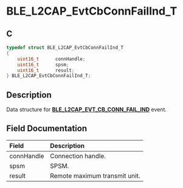 # BLE_L2CAP_EvtCbConnFailInd_T

## C

```c
typedef struct BLE_L2CAP_EvtCbConnFailInd_T
{
    uint16_t      connHandle;
    uint16_t      spsm;
    uint16_t      result;
} BLE_L2CAP_EvtCbConnFailInd_T;
```

## Description

Data structure for **[BLE_L2CAP_EVT_CB_CONN_FAIL_IND](GUID-08754DED-539F-4A79-819A-92C50CC7F476.md)** event.


## Field Documentation

|Field|Description|
|:---|:---|
|connHandle|Connection handle.|
|spsm|SPSM.|
|result|Remote maximum transmit unit.|

